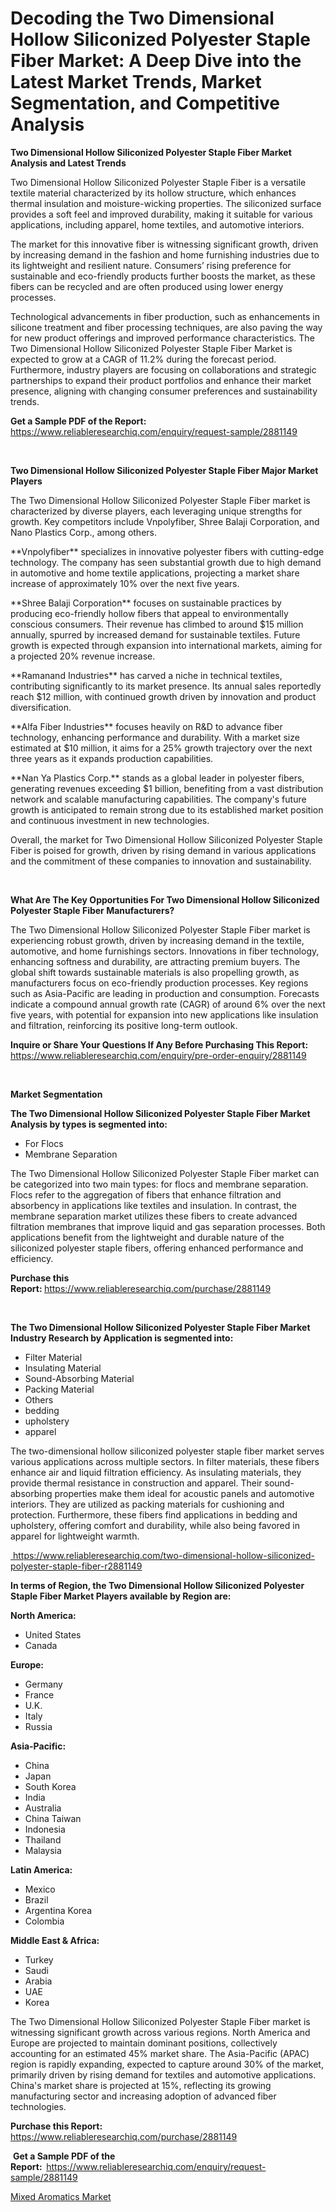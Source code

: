 <p><h1>Decoding the Two Dimensional Hollow Siliconized Polyester Staple Fiber Market: A Deep Dive into the Latest Market Trends, Market Segmentation, and Competitive Analysis</h1></p><p><strong>Two Dimensional Hollow Siliconized Polyester Staple Fiber Market Analysis and Latest Trends</strong></p>
<p><p>Two Dimensional Hollow Siliconized Polyester Staple Fiber is a versatile textile material characterized by its hollow structure, which enhances thermal insulation and moisture-wicking properties. The siliconized surface provides a soft feel and improved durability, making it suitable for various applications, including apparel, home textiles, and automotive interiors. </p><p>The market for this innovative fiber is witnessing significant growth, driven by increasing demand in the fashion and home furnishing industries due to its lightweight and resilient nature. Consumers’ rising preference for sustainable and eco-friendly products further boosts the market, as these fibers can be recycled and are often produced using lower energy processes. </p><p>Technological advancements in fiber production, such as enhancements in silicone treatment and fiber processing techniques, are also paving the way for new product offerings and improved performance characteristics. The Two Dimensional Hollow Siliconized Polyester Staple Fiber Market is expected to grow at a CAGR of 11.2% during the forecast period. Furthermore, industry players are focusing on collaborations and strategic partnerships to expand their product portfolios and enhance their market presence, aligning with changing consumer preferences and sustainability trends.</p></p>
<p><strong>Get a Sample PDF of the Report:&nbsp;</strong> <a href="https://www.reliableresearchiq.com/enquiry/request-sample/2881149?utm_campaign=3193&utm_medium=2&utm_source=Github&utm_content=ia&utm_term=12032025&utm_id=two-dimensional-hollow-siliconized-polyester-staple-fiber">https://www.reliableresearchiq.com/enquiry/request-sample/2881149</a></p>
<p>&nbsp;</p>
<p><strong>Two Dimensional Hollow Siliconized Polyester Staple Fiber Major Market Players</strong></p>
<p><p>The Two Dimensional Hollow Siliconized Polyester Staple Fiber market is characterized by diverse players, each leveraging unique strengths for growth. Key competitors include Vnpolyfiber, Shree Balaji Corporation, and Nano Plastics Corp., among others.</p><p>**Vnpolyfiber** specializes in innovative polyester fibers with cutting-edge technology. The company has seen substantial growth due to high demand in automotive and home textile applications, projecting a market share increase of approximately 10% over the next five years. </p><p>**Shree Balaji Corporation** focuses on sustainable practices by producing eco-friendly hollow fibers that appeal to environmentally conscious consumers. Their revenue has climbed to around $15 million annually, spurred by increased demand for sustainable textiles. Future growth is expected through expansion into international markets, aiming for a projected 20% revenue increase.</p><p>**Ramanand Industries** has carved a niche in technical textiles, contributing significantly to its market presence. Its annual sales reportedly reach $12 million, with continued growth driven by innovation and product diversification.</p><p>**Alfa Fiber Industries** focuses heavily on R&D to advance fiber technology, enhancing performance and durability. With a market size estimated at $10 million, it aims for a 25% growth trajectory over the next three years as it expands production capabilities.</p><p>**Nan Ya Plastics Corp.** stands as a global leader in polyester fibers, generating revenues exceeding $1 billion, benefiting from a vast distribution network and scalable manufacturing capabilities. The company's future growth is anticipated to remain strong due to its established market position and continuous investment in new technologies.</p><p>Overall, the market for Two Dimensional Hollow Siliconized Polyester Staple Fiber is poised for growth, driven by rising demand in various applications and the commitment of these companies to innovation and sustainability.</p></p>
<p>&nbsp;</p>
<p><strong>What Are The Key Opportunities For Two Dimensional Hollow Siliconized Polyester Staple Fiber Manufacturers?</strong></p>
<p><p>The Two Dimensional Hollow Siliconized Polyester Staple Fiber market is experiencing robust growth, driven by increasing demand in the textile, automotive, and home furnishings sectors. Innovations in fiber technology, enhancing softness and durability, are attracting premium buyers. The global shift towards sustainable materials is also propelling growth, as manufacturers focus on eco-friendly production processes. Key regions such as Asia-Pacific are leading in production and consumption. Forecasts indicate a compound annual growth rate (CAGR) of around 6% over the next five years, with potential for expansion into new applications like insulation and filtration, reinforcing its positive long-term outlook.</p></p>
<p><strong>Inquire or Share Your Questions If Any Before Purchasing This Report:</strong> <a href="https://www.reliableresearchiq.com/enquiry/pre-order-enquiry/2881149?utm_campaign=3193&utm_medium=2&utm_source=Github&utm_content=ia&utm_term=12032025&utm_id=two-dimensional-hollow-siliconized-polyester-staple-fiber">https://www.reliableresearchiq.com/enquiry/pre-order-enquiry/2881149</a></p>
<p>&nbsp;</p>
<p><strong>Market Segmentation</strong></p>
<p><strong>The Two Dimensional Hollow Siliconized Polyester Staple Fiber Market Analysis by types is segmented into:</strong></p>
<p><ul><li>For Flocs</li><li>Membrane Separation</li></ul></p>
<p><p>The Two Dimensional Hollow Siliconized Polyester Staple Fiber market can be categorized into two main types: for flocs and membrane separation. Flocs refer to the aggregation of fibers that enhance filtration and absorbency in applications like textiles and insulation. In contrast, the membrane separation market utilizes these fibers to create advanced filtration membranes that improve liquid and gas separation processes. Both applications benefit from the lightweight and durable nature of the siliconized polyester staple fibers, offering enhanced performance and efficiency.</p></p>
<p><strong>Purchase this Report:&nbsp;</strong><a href="https://www.reliableresearchiq.com/purchase/2881149?utm_campaign=3193&utm_medium=2&utm_source=Github&utm_content=ia&utm_term=12032025&utm_id=two-dimensional-hollow-siliconized-polyester-staple-fiber">https://www.reliableresearchiq.com/purchase/2881149</a></p>
<p>&nbsp;</p>
<p><strong>The Two Dimensional Hollow Siliconized Polyester Staple Fiber Market Industry Research by Application is segmented into:</strong></p>
<p><ul><li>Filter Material</li><li>Insulating Material</li><li>Sound-Absorbing Material</li><li>Packing Material</li><li>Others</li><li>bedding</li><li>upholstery</li><li>apparel</li></ul></p>
<p><p>The two-dimensional hollow siliconized polyester staple fiber market serves various applications across multiple sectors. In filter materials, these fibers enhance air and liquid filtration efficiency. As insulating materials, they provide thermal resistance in construction and apparel. Their sound-absorbing properties make them ideal for acoustic panels and automotive interiors. They are utilized as packing materials for cushioning and protection. Furthermore, these fibers find applications in bedding and upholstery, offering comfort and durability, while also being favored in apparel for lightweight warmth.</p></p>
<p><a href="https://www.reliableresearchiq.com/two-dimensional-hollow-siliconized-polyester-staple-fiber-r2881149?utm_campaign=3193&utm_medium=2&utm_source=Github&utm_content=ia&utm_term=12032025&utm_id=two-dimensional-hollow-siliconized-polyester-staple-fiber">&nbsp;https://www.reliableresearchiq.com/two-dimensional-hollow-siliconized-polyester-staple-fiber-r2881149</a></p>
<p><strong>In terms of Region, the Two Dimensional Hollow Siliconized Polyester Staple Fiber Market Players available by Region are:</strong></p>
<p>
    <p> <strong> North America: </strong>
        <ul>
            <li>United States</li>
            <li>Canada</li>
        </ul>
        </p> 
    <p> <strong> Europe: </strong>
        <ul>
            <li>Germany</li>
            <li>France</li>
            <li>U.K.</li>
            <li>Italy</li>
            <li>Russia</li>
        </ul>
        </p> 
    <p> <strong> Asia-Pacific: </strong>
        <ul>
            <li>China</li>
            <li>Japan</li>
            <li>South Korea</li>
            <li>India</li>
            <li>Australia</li>
            <li>China Taiwan</li>
            <li>Indonesia</li>
            <li>Thailand</li>
            <li>Malaysia</li>
        </ul>
        </p> 
    <p> <strong> Latin America: </strong>
        <ul>
            <li>Mexico</li>
            <li>Brazil</li>
            <li>Argentina Korea</li>
            <li>Colombia</li>
        </ul>
        </p> 
    <p> <strong> Middle East & Africa: </strong>
        <ul>
            <li>Turkey</li>
            <li>Saudi</li>
            <li>Arabia</li>
            <li>UAE</li>
            <li>Korea</li>
        </ul>
    </p>
    </p>
<p><p>The Two Dimensional Hollow Siliconized Polyester Staple Fiber market is witnessing significant growth across various regions. North America and Europe are projected to maintain dominant positions, collectively accounting for an estimated 45% market share. The Asia-Pacific (APAC) region is rapidly expanding, expected to capture around 30% of the market, primarily driven by rising demand for textiles and automotive applications. China's market share is projected at 15%, reflecting its growing manufacturing sector and increasing adoption of advanced fiber technologies.</p></p>
<p><strong>Purchase this Report: </strong><a href="https://www.reliableresearchiq.com/purchase/2881149?utm_campaign=3193&utm_medium=2&utm_source=Github&utm_content=ia&utm_term=12032025&utm_id=two-dimensional-hollow-siliconized-polyester-staple-fiber">https://www.reliableresearchiq.com/purchase/2881149</a></p>
<p>&nbsp;<strong>Get a Sample PDF of the Report:&nbsp;&nbsp;</strong><a href="https://www.reliableresearchiq.com/enquiry/request-sample/2881149?utm_campaign=3193&utm_medium=2&utm_source=Github&utm_content=ia&utm_term=12032025&utm_id=two-dimensional-hollow-siliconized-polyester-staple-fiber">https://www.reliableresearchiq.com/enquiry/request-sample/2881149</a></p>
<p><strong></strong></p>
<p><p><a href="https://github.com/rodinayygacklezi/Market-Research-Report-List-1/blob/main/mixed-aromatics-market.md?utm_campaign=3193&utm_medium=2&utm_source=Github&utm_content=ia&utm_term=12032025&utm_id=two-dimensional-hollow-siliconized-polyester-staple-fiber">Mixed Aromatics Market</a></p></p>